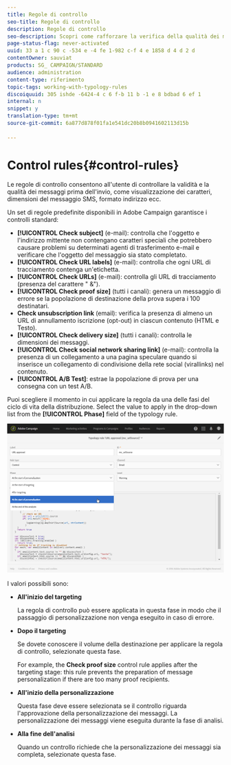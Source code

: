 ```yaml
---
title: Regole di controllo
seo-title: Regole di controllo
description: Regole di controllo
seo-description: Scopri come rafforzare la verifica della qualità dei messaggi con regole di controllo.
page-status-flag: never-activated
uuid: 33 a 1 c 90 c -534 e -4 fe 1-982 c-f 4 e 1858 d 4 d 2 d
contentOwner: sauviat
products: SG_ CAMPAIGN/STANDARD
audience: administration
content-type: riferimento
topic-tags: working-with-typology-rules
discoiquuid: 305 ishde -6424-4 c 6 f-b 11 b -1 e 8 bdbad 6 ef 1
internal: n
snippet: y
translation-type: tm+mt
source-git-commit: 6a877d878f01fa1e541dc20b8b0941602113d15b

---
```



# Control rules{#control-rules}

Le regole di controllo consentono all'utente di controllare la validità e la qualità dei messaggi prima dell'invio, come visualizzazione dei caratteri, dimensioni del messaggio SMS, formato indirizzo ecc.

Un set di regole predefinite disponibili in Adobe Campaign garantisce i controlli standard:

* **[!UICONTROL Check subject]** (e-mail): controlla che l'oggetto e l'indirizzo mittente non contengano caratteri speciali che potrebbero causare problemi su determinati agenti di trasferimento e-mail e verificare che l'oggetto del messaggio sia stato completato.
* **[!UICONTROL Check URL labels]** (e-mail): controlla che ogni URL di tracciamento contenga un'etichetta.
* **[!UICONTROL Check URLs]** (e-mail): controlla gli URL di tracciamento (presenza del carattere " &amp;").
* **[!UICONTROL Check proof size]** (tutti i canali): genera un messaggio di errore se la popolazione di destinazione della prova supera i 100 destinatari.
* **Check unsubscription link** (email): verifica la presenza di almeno un URL di annullamento iscrizione (opt-out) in ciascun contenuto (HTML e Testo).
* **[!UICONTROL Check delivery size]** (tutti i canali): controlla le dimensioni dei messaggi.
* **[!UICONTROL Check social network sharing link]** (e-mail): controlla la presenza di un collegamento a una pagina speculare quando si inserisce un collegamento di condivisione della rete social (virallinks) nel contenuto.
* **[!UICONTROL A/B Test]**: estrae la popolazione di prova per una consegna con un test A/B.

Puoi scegliere il momento in cui applicare la regola da una delle fasi del ciclo di vita della distribuzione. Select the value to apply in the drop-down list from the **[!UICONTROL Phase]** field of the typology rule.

![](assets/typology_phase.png)

I valori possibili sono:

* **All'inizio del targeting**

   La regola di controllo può essere applicata in questa fase in modo che il passaggio di personalizzazione non venga eseguito in caso di errore.

* **Dopo il targeting**

   Se dovete conoscere il volume della destinazione per applicare la regola di controllo, selezionate questa fase.

   For example, the **Check proof size** control rule applies after the targeting stage: this rule prevents the preparation of message personalization if there are too many proof recipients.

* **All'inizio della personalizzazione**

   Questa fase deve essere selezionata se il controllo riguarda l'approvazione della personalizzazione dei messaggi. La personalizzazione dei messaggi viene eseguita durante la fase di analisi.

* **Alla fine dell'analisi**

   Quando un controllo richiede che la personalizzazione dei messaggi sia completa, selezionate questa fase.

